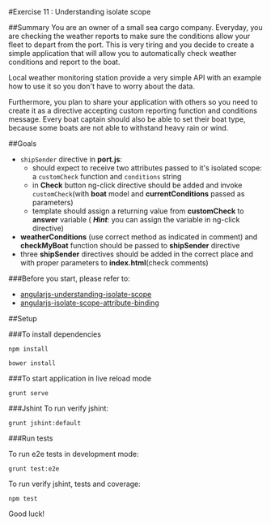 #Exercise 11 : Understanding isolate scope

##Summary
You are an owner of a small sea cargo company. Everyday, you are checking the weather reports to make sure the conditions allow your fleet to depart from the port. This is very tiring and you decide to create a simple application that will allow you to automatically check weather conditions and report to the boat.

Local weather monitoring station provide a very simple API with an example how to use it so you don't have to worry about the data.

Furthermore, you plan to share your application with others so you need to create it as a directive accepting custom reporting function and conditions message. Every boat captain should also be able to set their boat type, because some boats are not able to withstand heavy rain or wind.

##Goals

* `shipSender` directive in **port.js**:
	* should expect to receive two attributes passed to it's isolated scope: a `customCheck` function and `conditions` string
	* in **Check** button ng-click directive should be added and invoke `customCheck`(with **boat** model and **currentConditions** passed as 	parameters)
	* template should assign a returning value from **customCheck** to **answer** variable ( ***Hint***: you can assign the variable in ng-click directive)
* **weatherConditions** (use correct method as indicated in comment) and **checkMyBoat** function should be passed to **shipSender** directive
* three **shipSender** directives should be added in the correct place and with proper parameters to **index.html**(check comments)

###Before you start, please refer to:
* [angularjs-understanding-isolate-scope](https://egghead.io/lessons/angularjs-understanding-isolate-scope)
* [angularjs-isolate-scope-attribute-binding](https://egghead.io/lessons/angularjs-isolate-scope-attribute-binding)

##Setup
 
###To install dependencies

```
npm install
```

```
bower install
```

###To start application in live reload mode

    grunt serve
    
###Jshint
To run verify jshint:
    
    grunt jshint:default

###Run tests

To run e2e tests in development mode:

    grunt test:e2e

To run verify jshint, tests and coverage:

    npm test


Good luck!

